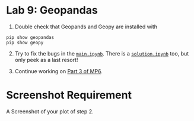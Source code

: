 # Lab 9: Geopandas

1. Double check that Geopands and Geopy are installed with

```
pip show geopandas
pip show geopy
````

2. Try to fix the bugs in the [`main.ipynb`](./9-geo/main.ipynb).  There is a [`solution.ipynb`](./9-geo/solution.ipynb) too, but only peek as a last resort!

3. Continue working on [Part 3 of MP6](EDGAR.md).

# Screenshot Requirement

A Screenshot of your plot of step 2.